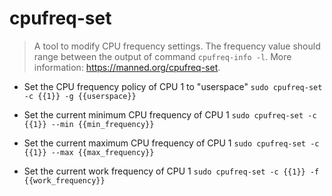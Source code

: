 # cpufreq-set
> A tool to modify CPU frequency settings.
> The frequency value should range between the output of command `cpufreq-info -l`.
> More information: <https://manned.org/cpufreq-set>.

- Set the CPU frequency policy of CPU 1 to "userspace"
`sudo cpufreq-set -c {{1}} -g {{userspace}}`

- Set the current minimum CPU frequency of CPU 1
`sudo cpufreq-set -c {{1}} --min {{min_frequency}}`

- Set the current maximum CPU frequency of CPU 1
`sudo cpufreq-set -c {{1}} --max {{max_frequency}}`

- Set the current work frequency of CPU 1
`sudo cpufreq-set -c {{1}} -f {{work_frequency}}`
